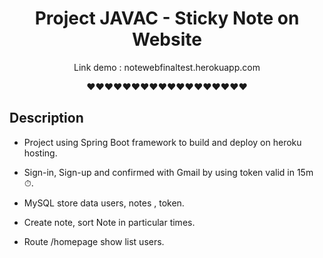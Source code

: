 <h1 align="center">
   Project JAVAC - Sticky Note on Website
</h1>
<p align="center">Link demo : notewebfinaltest.herokuapp.com</p>
<p align="center">❤❤❤❤❤❤❤❤❤❤❤❤❤❤❤❤❤❤</p>

## Description ##

* Project using Spring Boot framework to build and deploy on heroku hosting.

 - Sign-in, Sign-up and confirmed with Gmail by using token valid in 15m ⏱.
 
 - MySQL store data users, notes , token.
 
 - Create note, sort Note in particular times.

 - Route /homepage show list users.




